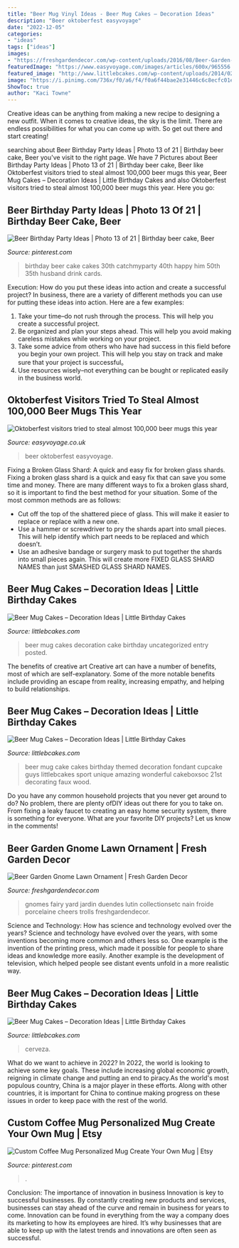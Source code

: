 ```yaml
---
title: "Beer Mug Vinyl Ideas - Beer Mug Cakes – Decoration Ideas"
description: "Beer oktoberfest easyvoyage"
date: "2022-12-05"
categories:
- "ideas"
tags: ["ideas"]
images:
- "https://freshgardendecor.com/wp-content/uploads/2016/08/Beer-Garden-Gnome-Lawn-Ornament-746x1024.jpg"
featuredImage: "https://www.easyvoyage.com/images/articles/600x/965556.jpg"
featured_image: "http://www.littlebcakes.com/wp-content/uploads/2014/02/Beer-Mug-Cake-Pan.jpg"
image: "https://i.pinimg.com/736x/f0/a6/f4/f0a6f44bae2e31446c6c8ecfc01eeeee.jpg"
ShowToc: true
author: "Kaci Towne"
---
```



Creative ideas can be anything from making a new recipe to designing a new outfit. When it comes to creative ideas, the sky is the limit. There are endless possibilities for what you can come up with. So get out there and start creating!

	

		
searching about Beer Birthday Party Ideas | Photo 13 of 21 | Birthday beer cake, Beer you've visit to the right page. We have 7 Pictures about Beer Birthday Party Ideas | Photo 13 of 21 | Birthday beer cake, Beer like Oktoberfest visitors tried to steal almost 100,000 beer mugs this year, Beer Mug Cakes – Decoration Ideas | Little Birthday Cakes and also Oktoberfest visitors tried to steal almost 100,000 beer mugs this year. Here you go:
		
    
## Beer Birthday Party Ideas | Photo 13 Of 21 | Birthday Beer Cake, Beer

<img loading=lazy src="https://i.pinimg.com/736x/95/e1/3c/95e13c74ace886da7ce0149b80b3fd2f--mens-th-birthday-cake-beer-birthday-party.jpg" onerror="this.onerror=null;this.src='https://tse1.mm.bing.net/th?id=OIP.LsOFegwF5xoJ_c8e1ILAdAHaJ3&amp;pid=15.1';" alt="Beer Birthday Party Ideas | Photo 13 of 21 | Birthday beer cake, Beer">

_Source: pinterest.com_

>birthday beer cake cakes 30th catchmyparty 40th happy him 50th 35th husband drink cards. 

	

Execution: How do you put these ideas into action and create a successful project?
In business, there are a variety of different methods you can use for putting these ideas into action. Here are a few examples:
1. Take your time–do not rush through the process. This will help you create a successful project.
2. Be organized and plan your steps ahead. This will help you avoid making careless mistakes while working on your project.
3. Take some advice from others who have had success in this field before you begin your own project. This will help you stay on track and make sure that your project is successful。
4. Use resources wisely–not everything can be bought or replicated easily in the business world.

    
## Oktoberfest Visitors Tried To Steal Almost 100,000 Beer Mugs This Year

<img loading=lazy src="https://www.easyvoyage.com/images/articles/600x/965556.jpg" onerror="this.onerror=null;this.src='https://tse3.mm.bing.net/th?id=OIP.noNTUDFpbI5kFhzBWTA4kAHaE8&amp;pid=15.1';" alt="Oktoberfest visitors tried to steal almost 100,000 beer mugs this year">

_Source: easyvoyage.co.uk_

>beer oktoberfest easyvoyage. 

	

Fixing a Broken Glass Shard: A quick and easy fix for broken glass shards.
Fixing a broken glass shard is a quick and easy fix that can save you some time and money. There are many different ways to fix a broken glass shard, so it is important to find the best method for your situation. Some of the most common methods are as follows:
- Cut off the top of the shattered piece of glass. This will make it easier to replace or replace with a new one.
- Use a hammer or screwdriver to pry the shards apart into small pieces. This will help identify which part needs to be replaced and which doesn’t.
- Use an adhesive bandage or surgery mask to put together the shards into small pieces again. This will create more FIXED GLASS SHARD NAMES than just SMASHED GLASS SHARD NAMES.

    
## Beer Mug Cakes – Decoration Ideas | Little Birthday Cakes

<img loading=lazy src="http://www.littlebcakes.com/wp-content/uploads/2014/02/Beer-Mug-Cake-Pan.jpg" onerror="this.onerror=null;this.src='https://tse3.mm.bing.net/th?id=OIP.-Gl1ugOyyaDzZLa9agZ6jAHaI2&amp;pid=15.1';" alt="Beer Mug Cakes – Decoration Ideas | Little Birthday Cakes">

_Source: littlebcakes.com_

>beer mug cakes decoration cake birthday uncategorized entry posted. 

	

The benefits of creative art
Creative art can have a number of benefits, most of which are self-explanatory. Some of the more notable benefits include providing an escape from reality, increasing empathy, and helping to build relationships.

    
## Beer Mug Cakes – Decoration Ideas | Little Birthday Cakes

<img loading=lazy src="http://www.littlebcakes.com/wp-content/uploads/2014/02/Beer-Mug-Birthday-Cake.jpg" onerror="this.onerror=null;this.src='https://tse4.mm.bing.net/th?id=OIP.Yj616tDP5b7Ip5nsTLDwyAHaIp&amp;pid=15.1';" alt="Beer Mug Cakes – Decoration Ideas | Little Birthday Cakes">

_Source: littlebcakes.com_

>beer mug cake cakes birthday themed decoration fondant cupcake guys littlebcakes sport unique amazing wonderful cakeboxsoc 21st decorating faux wood. 

	

Do you have any common household projects that you never get around to do? No problem, there are plenty ofDIY ideas out there for you to take on. From fixing a leaky faucet to creating an easy home security system, there is something for everyone. What are your favorite DIY projects? Let us know in the comments!

    
## Beer Garden Gnome Lawn Ornament | Fresh Garden Decor

<img loading=lazy src="https://freshgardendecor.com/wp-content/uploads/2016/08/Beer-Garden-Gnome-Lawn-Ornament-746x1024.jpg" onerror="this.onerror=null;this.src='https://tse1.mm.bing.net/th?id=OIP.t3a796wBID50rSzYxbzUHQHaKK&amp;pid=15.1';" alt="Beer Garden Gnome Lawn Ornament | Fresh Garden Decor">

_Source: freshgardendecor.com_

>gnomes fairy yard jardin duendes lutin collectionsetc nain froide porcelaine cheers trolls freshgardendecor. 

	

Science and Technology: How has science and technology evolved over the years?
Science and technology have evolved over the years, with some inventions becoming more common and others less so. One example is the invention of the printing press, which made it possible for people to share ideas and knowledge more easily. Another example is the development of television, which helped people see distant events unfold in a more realistic way.

    
## Beer Mug Cakes – Decoration Ideas | Little Birthday Cakes

<img loading=lazy src="https://www.littlebcakes.com/wp-content/uploads/2014/02/Beer-Mug-Cakes-Pictures.jpg" onerror="this.onerror=null;this.src='https://tse1.mm.bing.net/th?id=OIP.MIzo5z14vtrBH2LnJaCcjwHaJm&amp;pid=15.1';" alt="Beer Mug Cakes – Decoration Ideas | Little Birthday Cakes">

_Source: littlebcakes.com_

>cerveza. 

	

What do we want to achieve in 2022?
In 2022, the world is looking to achieve some key goals. These include increasing global economic growth, reigning in climate change and putting an end to piracy.As the world's most populous country, China is a major player in these efforts. Along with other countries, it is important for China to continue making progress on these issues in order to keep pace with the rest of the world.

    
## Custom Coffee Mug Personalized Mug Create Your Own Mug | Etsy

<img loading=lazy src="https://i.pinimg.com/736x/f0/a6/f4/f0a6f44bae2e31446c6c8ecfc01eeeee.jpg" onerror="this.onerror=null;this.src='https://tse3.mm.bing.net/th?id=OIP.mSIocMZomZFrbTWBUi__HAHaJ3&amp;pid=15.1';" alt="Custom Coffee Mug Personalized Mug Create Your Own Mug | Etsy">

_Source: pinterest.com_

>. 

	

Conclusion: The importance of innovation in business
Innovation is key to successful businesses. By constantly creating new products and services, businesses can stay ahead of the curve and remain in business for years to come. Innovation can be found in everything from the way a company does its marketing to how its employees are hired. It’s why businesses that are able to keep up with the latest trends and innovations are often seen as successful.

